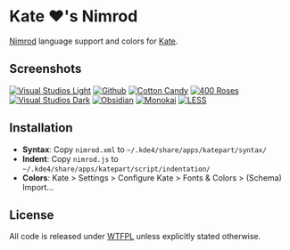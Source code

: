 Kate ♥'s Nimrod
===
[Nimrod](http://nimrod-lang.org/) language support and colors for [Kate](http://www.kde.org/applications/utilities/kate/).

Screenshots
---
[![Visual Studios Light](http://www.reign-studios.net/philipwitte/nimrod/kate/Syntax_VSLight_Thumb.png "Visual Studios Light")](http://www.reign-studios.net/philipwitte/nimrod/kate/Syntax_VSLight.png)
[![Github](http://www.reign-studios.net/philipwitte/nimrod/kate/Syntax_Github_Thumb.png "Github")](http://www.reign-studios.net/philipwitte/nimrod/kate/Syntax_Github.png)
[![Cotton Candy](http://www.reign-studios.net/philipwitte/nimrod/kate/Syntax_CottonCandy_Thumb.png "Cotton Candy")](http://www.reign-studios.net/philipwitte/nimrod/kate/Syntax_CottonCandy.png)
[![400 Roses](http://www.reign-studios.net/philipwitte/nimrod/kate/Syntax_400Roses_Thumb.png "400 Roses")](http://www.reign-studios.net/philipwitte/nimrod/kate/Syntax_400Roses.png)
[![Visual Studios Dark](http://www.reign-studios.net/philipwitte/nimrod/kate/Syntax_VSDark_Thumb.png "Visual Studios Dark")](http://www.reign-studios.net/philipwitte/nimrod/kate/Syntax_VSDark.png)
[![Obsidian](http://www.reign-studios.net/philipwitte/nimrod/kate/Syntax_Obsidian_Thumb.png "Obsidian")](http://www.reign-studios.net/philipwitte/nimrod/kate/Syntax_Obsidian.png)
[![Monokai](http://www.reign-studios.net/philipwitte/nimrod/kate/Syntax_Monokai_Thumb.png "Monokai")](http://www.reign-studios.net/philipwitte/nimrod/kate/Syntax_Monokai.png)
[![LESS](http://www.reign-studios.net/philipwitte/nimrod/kate/Syntax_LESS_Thumb.png "LESS")](http://www.reign-studios.net/philipwitte/nimrod/kate/Syntax_LESS.png)

Installation
---
- **Syntax**: Copy `nimrod.xml` to `~/.kde4/share/apps/katepart/syntax/`
- **Indent**: Copy `nimrod.js` to `~/.kde4/share/apps/katepart/script/indentation/`
- **Colors**: Kate > Settings > Configure Kate > Fonts & Colors > (Schema) Import...

License
---
All code is released under [WTFPL](http://www.wtfpl.net/) unless explicitly stated otherwise.
